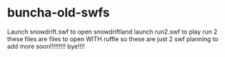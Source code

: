# buncha-old-swfs
Launch snowdrift.swf to open snowdriftland
launch run2.swf to play run 2
these files are  files to open WITH ruffle so these are just 2 swf planning to add more soon!!!!!!!!! bye!!!!
